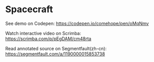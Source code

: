 # Spacecraft

See demo on Codepen: https://codepen.io/comehope/pen/oMqNmv

Watch interactive video on Scrimba: https://scrimba.com/p/pEgDAM/cm48rta

Read annotated source on Segmentfault(zh-cn): https://segmentfault.com/a/1190000015853738